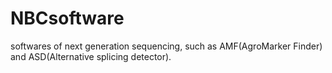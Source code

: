 # NBCsoftware
softwares of next generation sequencing, such as AMF(AgroMarker Finder) and ASD(Alternative splicing detector).
